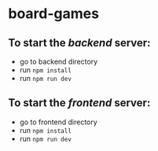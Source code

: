 # board-games

## To start the _backend_ server:
- go to backend directory
- run `npm install`
- run `npm run dev`

## To start the _frontend_ server:
- go to frontend directory
- run `npm install`
- run `npm run dev`
